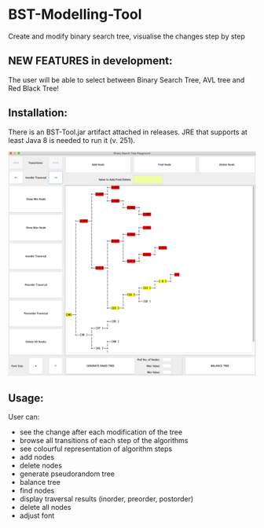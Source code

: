 # BST-Modelling-Tool
Create and modify binary search tree, visualise the changes step by step

## NEW FEATURES in development:
The user will be able to select between Binary Search Tree, AVL tree and Red Black Tree!

## Installation:
There is an BST-Tool.jar artifact attached in releases. JRE that supports at least Java 8 is needed to run it (v. 251).

![alt text](screenshot.png)

## Usage:

User can:
* see the change after each modification of the tree
* browse all transitions of each step of the algorithms
* see colourful representation of algorithm steps
* add nodes
* delete nodes
* generate pseudorandom tree
* balance tree
* find nodes
* display traversal results (inorder, preorder, postorder)
* delete all nodes
* adjust font


